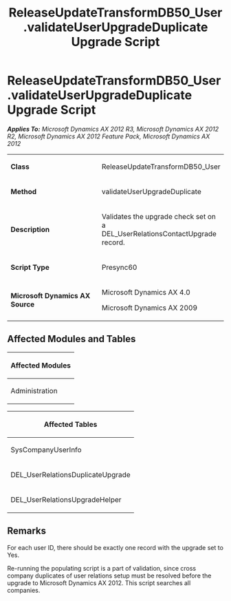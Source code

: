 ﻿---
title: ReleaseUpdateTransformDB50_User.validateUserUpgradeDuplicate Upgrade Script
TOCTitle: ReleaseUpdateTransformDB50_User.validateUserUpgradeDuplicate Upgrade Script
ms:assetid: 42cf631e-2080-a657-7422-a7657b5c228f
ms:mtpsurl: https://msdn.microsoft.com/en-us/library/JJ718853(v=AX.60)
ms:contentKeyID: 49707897
ms.date: 05/18/2015
mtps_version: v=AX.60
---

# ReleaseUpdateTransformDB50\_User.validateUserUpgradeDuplicate Upgrade Script 


_**Applies To:** Microsoft Dynamics AX 2012 R3, Microsoft Dynamics AX 2012 R2, Microsoft Dynamics AX 2012 Feature Pack, Microsoft Dynamics AX 2012_

<table>
<colgroup>
<col style="width: 50%" />
<col style="width: 50%" />
</colgroup>
<tbody>
<tr class="odd">
<td><p><strong>Class</strong></p></td>
<td><p>ReleaseUpdateTransformDB50_User</p></td>
</tr>
<tr class="even">
<td><p><strong>Method</strong></p></td>
<td><p>validateUserUpgradeDuplicate</p></td>
</tr>
<tr class="odd">
<td><p><strong>Description</strong></p></td>
<td><p>Validates the upgrade check set on a DEL_UserRelationsContactUpgrade record.</p></td>
</tr>
<tr class="even">
<td><p><strong>Script Type</strong></p></td>
<td><p>Presync60</p></td>
</tr>
<tr class="odd">
<td><p><strong>Microsoft Dynamics AX Source</strong></p></td>
<td><p>Microsoft Dynamics AX 4.0</p>
<p>Microsoft Dynamics AX 2009</p></td>
</tr>
</tbody>
</table>


## Affected Modules and Tables

<table>
<colgroup>
<col style="width: 100%" />
</colgroup>
<thead>
<tr class="header">
<th><p>Affected Modules</p></th>
</tr>
</thead>
<tbody>
<tr class="odd">
<td><p>Administration</p></td>
</tr>
</tbody>
</table>


<table>
<colgroup>
<col style="width: 100%" />
</colgroup>
<thead>
<tr class="header">
<th><p>Affected Tables</p></th>
</tr>
</thead>
<tbody>
<tr class="odd">
<td><p>SysCompanyUserInfo</p></td>
</tr>
<tr class="even">
<td><p>DEL_UserRelationsDuplicateUpgrade</p></td>
</tr>
<tr class="odd">
<td><p>DEL_UserRelationsUpgradeHelper</p></td>
</tr>
</tbody>
</table>


## Remarks

For each user ID, there should be exactly one record with the upgrade set to Yes.

Re-running the populating script is a part of validation, since cross company duplicates of user relations setup must be resolved before the upgrade to Microsoft Dynamics AX 2012. This script searches all companies.

  



